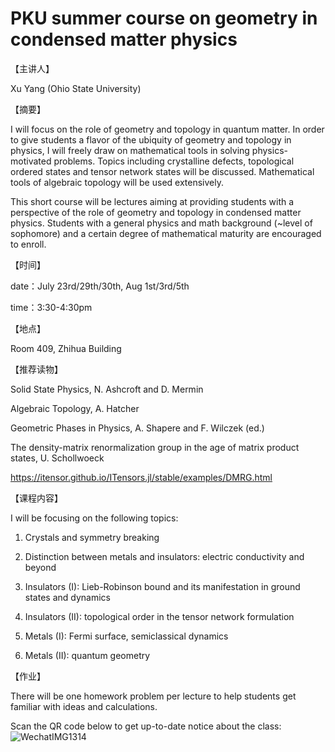 # PKU summer course on geometry in condensed matter physics

【主讲人】

Xu Yang (Ohio State University)

【摘要】

 I will focus on the role of geometry and topology in quantum matter. In order to give students a flavor of the ubiquity of geometry and topology in physics, I will freely draw on mathematical tools in solving physics-motivated problems. Topics including crystalline defects, topological ordered states and tensor network states will be discussed. Mathematical tools of algebraic topology will be used extensively.

This short course will be lectures aiming at providing students with a perspective of the role of geometry and topology in condensed matter physics. Students with a general physics and math background (~level of sophomore) and a certain degree of mathematical maturity are encouraged to enroll.

【时间】

date：July 23rd/29th/30th, Aug 1st/3rd/5th 

time：3:30-4:30pm

【地点】

Room 409, Zhihua Building

【推荐读物】

Solid State Physics, N. Ashcroft and D. Mermin

Algebraic Topology, A. Hatcher

Geometric Phases in Physics, A. Shapere and F. Wilczek (ed.)

The density-matrix renormalization group in the age of matrix product states, U. Schollwoeck

https://itensor.github.io/ITensors.jl/stable/examples/DMRG.html

【课程内容】

I will be focusing on the following topics:

1. Crystals and symmetry breaking

2. Distinction between metals and insulators: electric conductivity and beyond

3. Insulators (I): Lieb-Robinson bound and its manifestation in ground states and dynamics

4. Insulators (II): topological order in the tensor network formulation

5. Metals (I): Fermi surface, semiclassical dynamics

6. Metals (II): quantum geometry

【作业】

There will be one homework problem per lecture to help students get familiar with ideas and calculations.   

Scan the QR code below to get up-to-date notice about the class:
![WechatIMG1314](https://github.com/user-attachments/assets/74cbf994-e994-4d22-a626-5310aae0b4ae)

